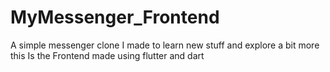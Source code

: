 # MyMessenger_Frontend
A simple messenger clone I made to learn new stuff and explore a bit more this Is the Frontend made using flutter and dart
